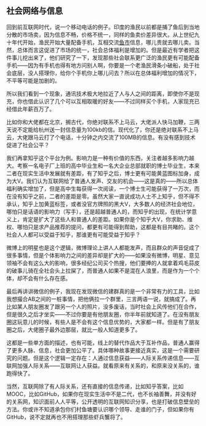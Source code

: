 ## 社会网络与信息

回到前互联网时代，说一个移动电话的例子。印度的渔民以前都是捕了鱼后到当地分散的市场卖，因为信息不畅，价格不统一，同样的鱼卖价差异很大。从上世纪九十年代开始，渔民开始大量配备手机，互相交流[鱼市](https://www.zhihu.com/search?q=鱼市&search_source=Entity&hybrid_search_source=Entity&hybrid_search_extra={"sourceType"%3A"answer"%2C"sourceId"%3A601650301})信息，哪儿贵就去哪儿卖。当然，总体而言这促进了市场的统一，社会总体福利是增加的。但是最近有学者把这件事儿挖出来了，他们研究了一下，发现那些社会联系更广泛的渔民更有可能配备手机——因为有手机也得有地方问别人啊，你要是一个老渔民滑条小破船，处于社会底层，没人搭理你，给你个手机你上哪儿问去？所以在总体福利增加的情况下，不平等可能是加剧的。



所以我们看到一个现象，通讯技术极大地拉近了人与人之间的距离，即使你不是现充，你也借此认识了几个可以互相取暖的好友——不过同样买个手机，人家现充已经借此年薪百万了。



比如你和大佬都在北京，搁古代，你绝对联系不上马云，大佬派人快马加鞭，三两天说不定能给杭州送一封信息量为100kb的信。现代化了，你还是绝对联系不上马云，大佬跟马云打了个电话，十分钟之内交流了100MB的信息。有没有感到技术促进了社会公平？



我们再拿知乎这个平台为例。影响力是一种有价值的东西，关注者越多影响力越大。考察一名电子厂上班的高中毕业生和一名大企业总部就职的博士毕业生，本来二者在现实生活中发展就有差距，有了知乎之后，博士更有可能黄蓝图标加身，成为大V。我们认为互联网给了普通人发声、交友的机会——这是真的——所以总体福利确实增加了，但是高中生每获得一次阅读，一个博士生可能获得了一万次，而在没有知乎之前，二者的差距是零。虽然大家一直说成功人士不上知乎，但不得不承认，知乎上加黄蓝标签，或者没官方牌照的黑大V，大多数人的经济社会地位，哪怕只是话语的影响力（写手），还是超越普通人的，而知乎的出现，在统计学意义上，肯定是扩大了这些人和普通人的差距。如果你是个知乎大V，你求助、维权、哪怕只是求产品推荐的提问，都更有可能得到帮助，这都是有目共睹的。这个社会人人都可以受益于知乎，那谁更有可能受益于知乎？



微博上的明星也是这个逻辑，微博理论上讲人人都能发声，而且群众的声音促成了很多事情，但是个体影响力之间的差异却是扩大的——如果没有微博，明星、意见领袖不会有这么大的影响，很多经纪公司买个热搜，他们要捧的人就拿着鸡毛蒜皮的破事儿骑在全社会头上拉屎了，而普通人如果不是混在人浪里，而是作为一个个体，却不会有什么存在感。



最后再讲讲微信的例子，我现在发现微信的建群真的是一个非常有力的工具，比如我想撮合AB之间的一桩事情，把他俩拉一个群里，三言两语一说，就搞成了。再比如某人朋友圈发了跟另一个人的照片，没多废话，当时社会上风传他们在合作，但是很久之后才坐实——不过你要是有他朋友圈，你半年前就知道了。在没有朋友圈这玩意儿的时候，有些人是不会有这个信息优势的，大家都一样。但是有了朋友圈之后，大佬圈子最外边那层，就比一般人知道更多了。



这都是一些单方面的描述，也有可能，线上的替代作品大于互补作品，普通人赢得了更多人脉、信息，社会更加公平了。具体哪种故事更接近真实，这是一个需要研究的问题。但是这个逻辑一定存在：人通过信息获益——人际关系传递信息——互联网加强人际关系——互联网让人获益。就看原来有关系的，和原来没关系的，谁跑得快了。



当然，互联网除了有人际关系，还有直接的信息传递，比如知乎答案，比如MOOC，比如GitHub，如果你在现实生活中不是二代，也不长袖善舞，并没有好的关系网，知识面前人人平等，公开透明的互联网知识分享，也是打破信息壁垒的方法。你或许不知道承包你们村鱼塘要认识哪个领导、走谁的门子，但如果你有GitHub，说不定就再也不用搭理那些虾兵蟹将了。